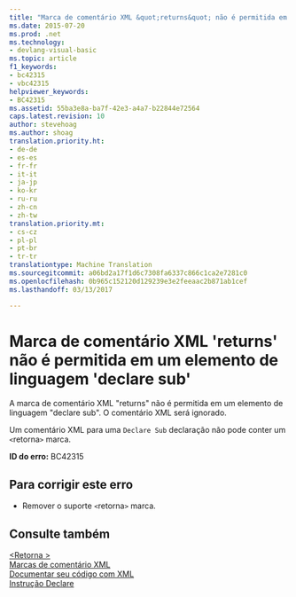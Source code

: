 ```yaml
---
title: "Marca de comentário XML &quot;returns&quot; não é permitida em um elemento de linguagem &quot;declare sub&quot; | Documentos do Microsoft"
ms.date: 2015-07-20
ms.prod: .net
ms.technology:
- devlang-visual-basic
ms.topic: article
f1_keywords:
- bc42315
- vbc42315
helpviewer_keywords:
- BC42315
ms.assetid: 55ba3e8a-ba7f-42e3-a4a7-b22844e72564
caps.latest.revision: 10
author: stevehoag
ms.author: shoag
translation.priority.ht:
- de-de
- es-es
- fr-fr
- it-it
- ja-jp
- ko-kr
- ru-ru
- zh-cn
- zh-tw
translation.priority.mt:
- cs-cz
- pl-pl
- pt-br
- tr-tr
translationtype: Machine Translation
ms.sourcegitcommit: a06bd2a17f1d6c7308fa6337c866c1ca2e7281c0
ms.openlocfilehash: 0b965c152120d129239e3e2feeaac2b871ab1cef
ms.lasthandoff: 03/13/2017

---
```

# <a name="xml-comment-tag-39returns39-is-not-permitted-on-a-39declare-sub39-language-element"></a>Marca de comentário XML 'returns' não é permitida em um elemento de linguagem 'declare sub'
A marca de comentário XML "returns" não é permitida em um elemento de linguagem "declare sub". O comentário XML será ignorado.  
  
 Um comentário XML para uma `Declare Sub` declaração não pode conter um `<`retorna`>` marca.  
  
 **ID do erro:** BC42315  
  
## <a name="to-correct-this-error"></a>Para corrigir este erro  
  
-   Remover o suporte `<`retorna`>` marca.  
  
## <a name="see-also"></a>Consulte também  
 [\<Retorna >](../../visual-basic/language-reference/xmldoc/returns.md)   
 [Marcas de comentário XML](../../visual-basic/language-reference/xmldoc/recommended-xml-tags-for-documentation-comments.md)   
 [Documentar seu código com XML](../../visual-basic/programming-guide/program-structure/documenting-your-code-with-xml.md)   
 [Instrução Declare](../../visual-basic/language-reference/statements/declare-statement.md)
